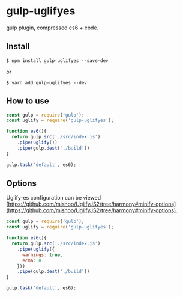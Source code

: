 # gulp-uglifyes

gulp plugin, compressed es6 + code.

## Install
```
$ npm install gulp-uglifyes --save-dev
```
or
```
$ yarn add gulp-uglifyes --dev
```

## How to use
```javascript
const gulp = require('gulp');
const uglify = require('gulp-uglifyes');

function es6(){
  return gulp.src('./src/index.js')
    .pipe(uglify())
    .pipe(gulp.dest('./build')) 
}

gulp.task('default', es6);
```

## Options
Uglify-es configuration can be viewed [https://github.com/mishoo/UglifyJS2/tree/harmony#minify-options](https://github.com/mishoo/UglifyJS2/tree/harmony#minify-options).
```javascript
const gulp = require('gulp');
const uglify = require('gulp-uglifyes');

function es6(){
  return gulp.src('./src/index.js')
    .pipe(uglify({
      warnings: true,
      ecma: 8
    }))
    .pipe(gulp.dest('./build')) 
}

gulp.task('default', es6);
```